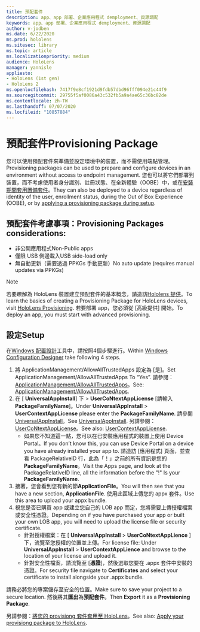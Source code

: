 ```yaml
---
title: 預配套件
description: app、app 部署、企業應用程式 demployment、資源調配
keywords: app、app 部署、企業應用程式 demployment、資源調配
author: v-jodben
ms.date: 6/22/2020
ms.prod: hololens
ms.sitesec: library
ms.topic: article
ms.localizationpriority: medium
audience: HoloLens
manager: yannisle
appliesto:
- HoloLens (1st gen)
- HoloLens 2
ms.openlocfilehash: 7417f9e8cf1921d9fdb57dbd96fff094e21c44f9
ms.sourcegitcommit: 29755f5af0086a43c532fb5a9a4ae65c36bc82de
ms.contentlocale: zh-TW
ms.lasthandoff: 07/07/2020
ms.locfileid: "10857884"
---
```

# <span data-ttu-id="c250d-104">預配套件</span><span class="sxs-lookup"><span data-stu-id="c250d-104">Provisioning Package</span></span>

<span data-ttu-id="c250d-105">您可以使用預配套件來準備並設定環境中的裝置，而不需使用端點管理。</span><span class="sxs-lookup"><span data-stu-id="c250d-105">Provisioning packages can be used to prepare and configure devices in an environment without access to endpoint management.</span></span> <span data-ttu-id="c250d-106">您也可以將它們部署到裝置，而不考慮使用者身分識別、註冊狀態、在全新體驗（OOBE）中，或在[安裝期間套用置備套件](https://docs.microsoft.com/hololens/hololens-provisioning##apply-a-provisioning-package-to-hololens-during-setup)。</span><span class="sxs-lookup"><span data-stu-id="c250d-106">They can also be deployed to a device regardless of identity of the user, enrollment status, during the Out of Box Experience (OOBE), or by [applying a provisioning package during setup](https://docs.microsoft.com/hololens/hololens-provisioning##apply-a-provisioning-package-to-hololens-during-setup).</span></span>

## <span data-ttu-id="c250d-107">預配套件考慮事項：</span><span class="sxs-lookup"><span data-stu-id="c250d-107">Provisioning Packages considerations:</span></span>
* <span data-ttu-id="c250d-108">非公開應用程式</span><span class="sxs-lookup"><span data-stu-id="c250d-108">Non-Public apps</span></span>
* <span data-ttu-id="c250d-109">僅限 USB 側邊載入</span><span class="sxs-lookup"><span data-stu-id="c250d-109">USB side-load only</span></span>
* <span data-ttu-id="c250d-110">無自動更新（需要透過 PPKGs 手動更新）</span><span class="sxs-lookup"><span data-stu-id="c250d-110">No auto update (requires manual updates via PPKGs)</span></span>

> [!NOTE] 
> <span data-ttu-id="c250d-111">若要瞭解為 HoloLens 裝置建立預配套件的基本概念，請造訪[Hololens 提供](https://docs.microsoft.com/hololens/hololens-provisioning)。</span><span class="sxs-lookup"><span data-stu-id="c250d-111">To learn the basics of creating a Provisioning Package for HoloLens devices, visit [HoloLens Provisioning](https://docs.microsoft.com/hololens/hololens-provisioning).</span></span> <span data-ttu-id="c250d-112">若要部署 app，您必須從 [高級提供] 開始。</span><span class="sxs-lookup"><span data-stu-id="c250d-112">To deploy an app, you must start with advanced provisioning.</span></span> 

## <span data-ttu-id="c250d-113">設定</span><span class="sxs-lookup"><span data-stu-id="c250d-113">Setup</span></span>

<span data-ttu-id="c250d-114">在[Windows 配置設計](https://www.microsoft.com/store/productId/9NBLGGH4TX22)工具中，請按照4個步驟進行。</span><span class="sxs-lookup"><span data-stu-id="c250d-114">Within [Windows Configuration Designer](https://www.microsoft.com/store/productId/9NBLGGH4TX22) take following 4 steps.</span></span>

1. <span data-ttu-id="c250d-115">將 ApplicationManagement/AllowAllTrustedApps 設定為 [是]。</span><span class="sxs-lookup"><span data-stu-id="c250d-115">Set ApplicationManagement/AllowAllTrustedApps To “Yes”.</span></span> <span data-ttu-id="c250d-116">請參閱： [ApplicationManagement/AllowAllTrustedApps](https://docs.microsoft.com/windows/client-management/mdm/policy-csp-applicationmanagement#applicationmanagement-allowalltrustedapps)。</span><span class="sxs-lookup"><span data-stu-id="c250d-116">See: [ApplicationManagement/AllowAllTrustedApps](https://docs.microsoft.com/windows/client-management/mdm/policy-csp-applicationmanagement#applicationmanagement-allowalltrustedapps).</span></span>
2. <span data-ttu-id="c250d-117">在 [ **UniversalAppInstall**] 下  >  **UserCoNtextAppLicense** [請輸入**PackageFamilyName**]。</span><span class="sxs-lookup"><span data-stu-id="c250d-117">Under **UniversalAppInstall** > **UserContextAppLicense** please enter the **PackageFamilyName**.</span></span> <span data-ttu-id="c250d-118">請參閱[UniversalAppInstall](https://docs.microsoft.com/windows/configuration/wcd/wcd-universalappinstall)。</span><span class="sxs-lookup"><span data-stu-id="c250d-118">See [UniversalAppInstall](https://docs.microsoft.com/windows/configuration/wcd/wcd-universalappinstall).</span></span> <span data-ttu-id="c250d-119">另請參閱： [UserCoNtextAppLicense](https://docs.microsoft.com/windows/configuration/wcd/wcd-universalappinstall#usercontextapplicense)。</span><span class="sxs-lookup"><span data-stu-id="c250d-119">See also: [UserContextAppLicense](https://docs.microsoft.com/windows/configuration/wcd/wcd-universalappinstall#usercontextapplicense).</span></span>
    - <span data-ttu-id="c250d-120">如果您不知道這一點，您可以在已安裝應用程式的裝置上使用 Device Portal。</span><span class="sxs-lookup"><span data-stu-id="c250d-120">If you don’t know this, you can use Device Portal on a device you have already installed your app to.</span></span> <span data-ttu-id="c250d-121">請造訪 [應用程式] 頁面，並查看 PackageRelativeID 行，此為「！」之前的所有資訊是您的**PackageFamilyName**。</span><span class="sxs-lookup"><span data-stu-id="c250d-121">Visit the Apps page, and look at the PackageRelativeID line, all the information before the "!" Is your **PackageFamilyName**.</span></span>
3. <span data-ttu-id="c250d-122">接著，您會看到您有新的節**ApplicationFile**。</span><span class="sxs-lookup"><span data-stu-id="c250d-122">You will then see that you have a new section, **ApplicationFile**.</span></span> <span data-ttu-id="c250d-123">使用此區域上傳您的 appx 套件。</span><span class="sxs-lookup"><span data-stu-id="c250d-123">Use this area to upload your appx bundle.</span></span> 
4. <span data-ttu-id="c250d-124">視您是否已購買 app 或建立您自己的 LOB app 而定，您將需要上傳授權檔案或安全性憑證。</span><span class="sxs-lookup"><span data-stu-id="c250d-124">Depending on if you have purchased your app or built your own LOB app, you will need to upload the license file or security certificate.</span></span>
    - <span data-ttu-id="c250d-125">針對授權檔案：在 [ **UniversalAppInstall**  >  **UserCoNtextAppLience** ] 下，流覽至您授權的位置並上傳。</span><span class="sxs-lookup"><span data-stu-id="c250d-125">For license file: Under **UniversalAppInstall** > **UserContextAppLience** and browse to the location of your license and upload it.</span></span> 
    - <span data-ttu-id="c250d-126">針對安全性檔案，請流覽至 [**憑證**]，然後選取您要在 .appx 套件中安裝的憑證。</span><span class="sxs-lookup"><span data-stu-id="c250d-126">For security file navigate to **Certificates** and select your certificate to install alongside your .appx bundle.</span></span> 

<span data-ttu-id="c250d-127">請務必將您的專案儲存至安全的位置。</span><span class="sxs-lookup"><span data-stu-id="c250d-127">Make sure to save your project to a secure location.</span></span> <span data-ttu-id="c250d-128">然後將其**匯出**為**預配套件**。</span><span class="sxs-lookup"><span data-stu-id="c250d-128">Then **Export** it as a **Provisioning Package**.</span></span>  
    
<span data-ttu-id="c250d-129">另請參閱：[將您的 provisiong 套件套用至 HoloLens](https://docs.microsoft.com/hololens/hololens-provisioning#apply-a-provisioning-package-to-hololens-during-setup)。</span><span class="sxs-lookup"><span data-stu-id="c250d-129">See also: [Apply your provisiong package to HoloLens](https://docs.microsoft.com/hololens/hololens-provisioning#apply-a-provisioning-package-to-hololens-during-setup).</span></span>
